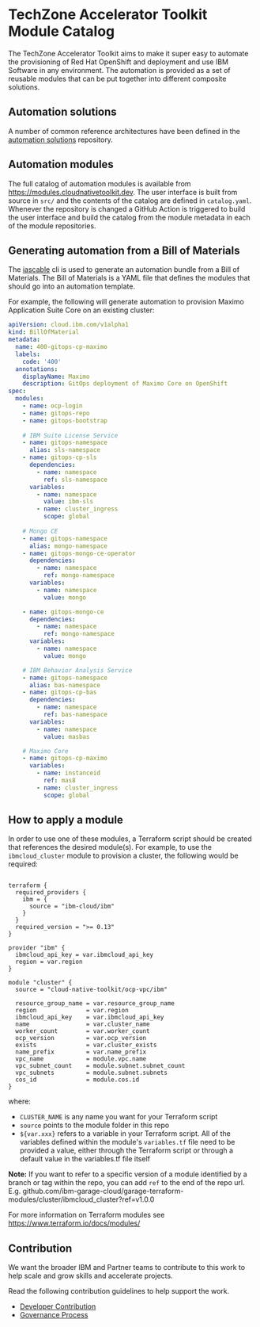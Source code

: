 # TechZone Accelerator Toolkit Module Catalog

The TechZone Accelerator Toolkit aims to make it super easy to automate the provisioning of Red Hat OpenShift and deployment and use IBM Software in any environment. The automation is provided as a set of reusable modules that can be put together into different composite solutions.

## Automation solutions

A number of common reference architectures have been defined in the [automation solutions](https://github.com/cloud-native-toolkit/automation-solutions) repository.

## Automation modules

The full catalog of automation modules is available from https://modules.cloudnativetoolkit.dev. The user interface is built from source in `src/` and the contents of the catalog are defined in `catalog.yaml`. Whenever the repository is changed a GitHub Action is triggered to build the user interface and build the catalog from the module metadata in each of the module repositories.

## Generating automation from a Bill of Materials

The [iascable](https://github.com/cloud-native-toolkit/iascable) cli is used to generate an automation bundle from a Bill of Materials. The Bill of Materials is a YAML file that defines the modules that should go into an automation template.

For example, the following will generate automation to provision Maximo Application Suite Core on an existing cluster:

```yaml
apiVersion: cloud.ibm.com/v1alpha1
kind: BillOfMaterial
metadata:
  name: 400-gitops-cp-maximo
  labels:
    code: '400'
  annotations:
    displayName: Maximo
    description: GitOps deployment of Maximo Core on OpenShift
spec:
  modules:
    - name: ocp-login
    - name: gitops-repo
    - name: gitops-bootstrap
    
    # IBM Suite License Service
    - name: gitops-namespace
      alias: sls-namespace
    - name: gitops-cp-sls
      dependencies:
        - name: namespace
          ref: sls-namespace
      variables:
        - name: namespace
          value: ibm-sls           
        - name: cluster_ingress
          scope: global
          
    # Mongo CE
    - name: gitops-namespace
      alias: mongo-namespace
    - name: gitops-mongo-ce-operator
      dependencies:
        - name: namespace
          ref: mongo-namespace
      variables: 
        - name: namespace
          value: mongo            

    - name: gitops-mongo-ce
      dependencies:
        - name: namespace
          ref: mongo-namespace    
      variables:
        - name: namespace
          value: mongo

    # IBM Behavior Analysis Service       
    - name: gitops-namespace
      alias: bas-namespace
    - name: gitops-cp-bas
      dependencies:
        - name: namespace
          ref: bas-namespace
      variables:
        - name: namespace
          value: masbas 

    # Maximo Core
    - name: gitops-cp-maximo
      variables:
        - name: instanceid
          ref: mas8
        - name: cluster_ingress
          scope: global          
```

## How to apply a module

In order to use one of these modules, a Terraform script should be created that references the desired module(s). For example, to use the `ibmcloud_cluster` module to provision a cluster, the following would be required:

```

terraform {
  required_providers {
    ibm = {
      source = "ibm-cloud/ibm"
    }
  }
  required_version = ">= 0.13"
}

provider "ibm" {
  ibmcloud_api_key = var.ibmcloud_api_key
  region = var.region
}

module "cluster" {
  source = "cloud-native-toolkit/ocp-vpc/ibm"

  resource_group_name = var.resource_group_name
  region              = var.region
  ibmcloud_api_key    = var.ibmcloud_api_key
  name                = var.cluster_name
  worker_count        = var.worker_count
  ocp_version         = var.ocp_version
  exists              = var.cluster_exists
  name_prefix         = var.name_prefix
  vpc_name            = module.vpc.name
  vpc_subnet_count    = module.subnet.subnet_count
  vpc_subnets         = module.subnet.subnets
  cos_id              = module.cos.id
}
```

where:
- `CLUSTER_NAME` is any name you want for your Terraform script
- `source` points to the module folder in this repo
- `${var.xxx}` refers to a variable in your Terraform script. All of the variables defined within the module's `variables.tf` file need to be provided a value, either through the Terraform script or through a default value in the variables.tf file itself

**Note:** If you want to refer to a specific version of a module identified by a branch or tag within the repo, you can add `ref` to the end of the repo url. E.g. github.com/ibm-garage-cloud/garage-terraform-modules/cluster/ibmcloud_cluster?ref=v1.0.0

For more information on Terraform modules see https://www.terraform.io/docs/modules/

## Contribution

We want the broader IBM and Partner teams to contribute to this work to help scale and grow skills and accelerate projects.

Read the following contribution guidelines to help support the work.

- [Developer Contribution](https://modules.cloudnativetoolkit.dev/#/contributing)
- [Governance Process](./governance.md)
